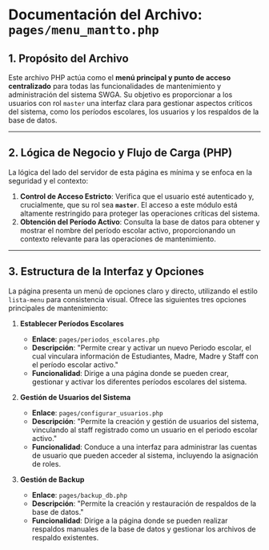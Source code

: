 # Documentación del Archivo: `pages/menu_mantto.php`

## 1. Propósito del Archivo

Este archivo PHP actúa como el **menú principal y punto de acceso centralizado** para todas las funcionalidades de mantenimiento y administración del sistema SWGA. Su objetivo es proporcionar a los usuarios con rol `master` una interfaz clara para gestionar aspectos críticos del sistema, como los períodos escolares, los usuarios y los respaldos de la base de datos.

---

## 2. Lógica de Negocio y Flujo de Carga (PHP)

La lógica del lado del servidor de esta página es mínima y se enfoca en la seguridad y el contexto:

1.  **Control de Acceso Estricto**: Verifica que el usuario esté autenticado y, crucialmente, que su rol sea **`master`**. El acceso a este módulo está altamente restringido para proteger las operaciones críticas del sistema.
2.  **Obtención del Período Activo**: Consulta la base de datos para obtener y mostrar el nombre del período escolar activo, proporcionando un contexto relevante para las operaciones de mantenimiento.

---

## 3. Estructura de la Interfaz y Opciones

La página presenta un menú de opciones claro y directo, utilizando el estilo `lista-menu` para consistencia visual. Ofrece las siguientes tres opciones principales de mantenimiento:

1.  **Establecer Períodos Escolares**
    *   **Enlace**: `pages/periodos_escolares.php`
    *   **Descripción**: "Permite crear y activar un nuevo Periodo escolar, el cual vinculara información de Estudiantes, Madre, Madre y Staff con el período escolar activo."
    *   **Funcionalidad**: Dirige a una página donde se pueden crear, gestionar y activar los diferentes períodos escolares del sistema.

2.  **Gestión de Usuarios del Sistema**
    *   **Enlace**: `pages/configurar_usuarios.php`
    *   **Descripción**: "Permite la creación y gestión de usuarios del sistema, vinculando al staff registrado como un usuario en el periodo escolar activo."
    *   **Funcionalidad**: Conduce a una interfaz para administrar las cuentas de usuario que pueden acceder al sistema, incluyendo la asignación de roles.

3.  **Gestión de Backup**
    *   **Enlace**: `pages/backup_db.php`
    *   **Descripción**: "Permite la creación y restauración de respaldos de la base de datos."
    *   **Funcionalidad**: Dirige a la página donde se pueden realizar respaldos manuales de la base de datos y gestionar los archivos de respaldo existentes.
